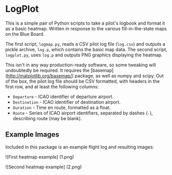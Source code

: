 # LogPlot

This is a simple pair of Python scripts to take a pilot's logbook and format it as a basic heatmap.  Written in response to the various fill-in-the-state maps on the Blue Board.

The first script, `logmap.py`, reads a CSV pilot log file (`log.csv`) and outputs a pickle archive, `log.p`, which contains the basic map data.  The second script, `logplot.py`, uses `log.p` and outputs PNG graphics displaying the heatmap.

This isn't in any way production-ready software, so some tweaking will undoubtedly be required.  It requires the [basemap] (http://matplotlib.org/basemap/) package, as well as numpy and scipy.  Out of the box, the pilot log file should be CSV formatted, with headers in the first row, and at least the following columns:
* `Departure` - ICAO identifier of departure airport.
* `Destination` - ICAO identifier of destination airport.
* `Duration` - Time en route, formatted as a float.
* `Route` - Series of ICAO airport identifiers, separated by dashes (`-`), describing route (may be blank).

## Example Images

Included in this package is an example flight log and resulting images:

![First heatmap example]
(1.png)

![Second heatmap example]
(2.png)